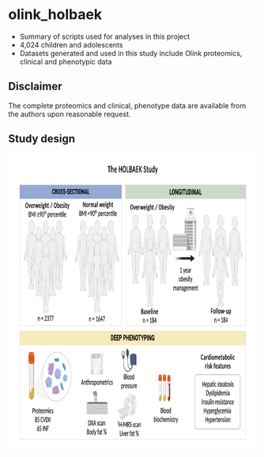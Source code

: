 # olink_holbaek

* Summary of scripts used for analyses in this project
* 4,024 children and adolescents
* Datasets generated and used in this study include Olink proteomics, clinical and phenotypic data

## Disclaimer
The complete proteomics and clinical, phenotype data are available from the authors upon reasonable request.

## Study design
<img src="https://github.com/sarastinson/olink_holbaek/blob/main/images/study_overview.png" alt="Sample Figure" width="800" height="600" />

